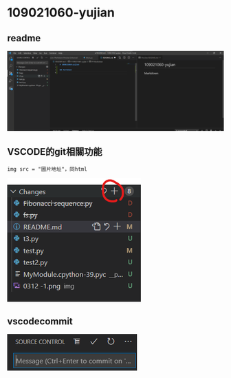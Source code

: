 # 109021060-yujian

## readme
<img src="img/0312 -1.png">

## VSCODE的git相關功能
    img src = "圖片地址"，同html

<img src="img/0312-2.png">

## vscodecommit
<img src="img/0312-3commit.png">